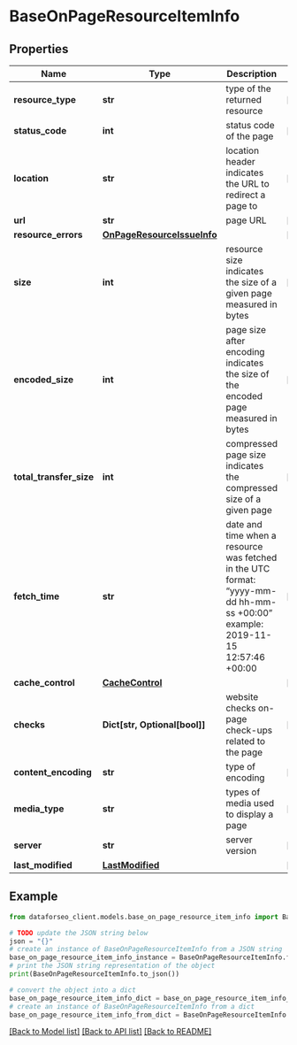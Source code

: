 # BaseOnPageResourceItemInfo


## Properties

Name | Type | Description | Notes
------------ | ------------- | ------------- | -------------
**resource_type** | **str** | type of the returned resource | [optional] 
**status_code** | **int** | status code of the page | [optional] 
**location** | **str** | location header indicates the URL to redirect a page to | [optional] 
**url** | **str** | page URL | [optional] 
**resource_errors** | [**OnPageResourceIssueInfo**](OnPageResourceIssueInfo.md) |  | [optional] 
**size** | **int** | resource size indicates the size of a given page measured in bytes | [optional] 
**encoded_size** | **int** | page size after encoding indicates the size of the encoded page measured in bytes | [optional] 
**total_transfer_size** | **int** | compressed page size indicates the compressed size of a given page | [optional] 
**fetch_time** | **str** | date and time when a resource was fetched in the UTC format: “yyyy-mm-dd hh-mm-ss +00:00” example: 2019-11-15 12:57:46 +00:00 | [optional] 
**cache_control** | [**CacheControl**](CacheControl.md) |  | [optional] 
**checks** | **Dict[str, Optional[bool]]** | website checks on-page check-ups related to the page | [optional] 
**content_encoding** | **str** | type of encoding | [optional] 
**media_type** | **str** | types of media used to display a page | [optional] 
**server** | **str** | server version | [optional] 
**last_modified** | [**LastModified**](LastModified.md) |  | [optional] 

## Example

```python
from dataforseo_client.models.base_on_page_resource_item_info import BaseOnPageResourceItemInfo

# TODO update the JSON string below
json = "{}"
# create an instance of BaseOnPageResourceItemInfo from a JSON string
base_on_page_resource_item_info_instance = BaseOnPageResourceItemInfo.from_json(json)
# print the JSON string representation of the object
print(BaseOnPageResourceItemInfo.to_json())

# convert the object into a dict
base_on_page_resource_item_info_dict = base_on_page_resource_item_info_instance.to_dict()
# create an instance of BaseOnPageResourceItemInfo from a dict
base_on_page_resource_item_info_from_dict = BaseOnPageResourceItemInfo.from_dict(base_on_page_resource_item_info_dict)
```
[[Back to Model list]](../README.md#documentation-for-models) [[Back to API list]](../README.md#documentation-for-api-endpoints) [[Back to README]](../README.md)


